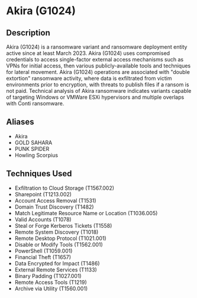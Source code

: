 # Akira (G1024)

## Description
Akira (G1024) is a ransomware variant and ransomware deployment entity active since at least March 2023. Akira (G1024) uses compromised credentials to access single-factor external access mechanisms such as VPNs for initial access, then various publicly-available tools and techniques for lateral movement. Akira (G1024) operations are associated with "double extortion" ransomware activity, where data is exfiltrated from victim environments prior to encryption, with threats to publish files if a ransom is not paid. Technical analysis of Akira ransomware indicates variants capable of targeting Windows or VMWare ESXi hypervisors and multiple overlaps with Conti ransomware.

## Aliases
- Akira
- GOLD SAHARA
- PUNK SPIDER
- Howling Scorpius

## Techniques Used
- Exfiltration to Cloud Storage (T1567.002)
- Sharepoint (T1213.002)
- Account Access Removal (T1531)
- Domain Trust Discovery (T1482)
- Match Legitimate Resource Name or Location (T1036.005)
- Valid Accounts (T1078)
- Steal or Forge Kerberos Tickets (T1558)
- Remote System Discovery (T1018)
- Remote Desktop Protocol (T1021.001)
- Disable or Modify Tools (T1562.001)
- PowerShell (T1059.001)
- Financial Theft (T1657)
- Data Encrypted for Impact (T1486)
- External Remote Services (T1133)
- Binary Padding (T1027.001)
- Remote Access Tools (T1219)
- Archive via Utility (T1560.001)
